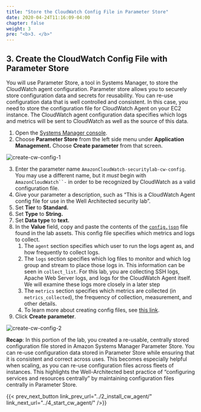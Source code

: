 ```yaml
---
title: "Store the CloudWatch Config File in Parameter Store"
date: 2020-04-24T11:16:09-04:00
chapter: false
weight: 3
pre: "<b>3. </b>"
---
```


## 3. Create the CloudWatch Config File with Parameter Store

You will use Parameter Store, a tool in Systems Manager, to store the CloudWatch agent configuration. Parameter store allows you to securely store configuration data and secrets for reusability. You can re-use configuration data that is well controlled and consistent. In this case, you need to store the configuration file for CloudWatch Agent on your EC2 instance. The CloudWatch agent configuration data specifies which logs and metrics will be sent to CloudWatch as well as the source of this data.

1. Open the [Systems Manager console](https://console.aws.amazon.com/systems-manager/).
2. Choose **Parameter Store** from the left side menu under **Application Management.** Choose **Create parameter** from that screen.

![create-cw-config-1](/Security/200_Remote_Configuration_Installation_and_Viewing_CloudWatch_Logs/Images/create-cw-config-1.png)

3. Enter the parameter name `AmazonCloudWatch-securitylab-cw-config`. You may use a different name, but it *must* begin with `AmazonCloudWatch``-` in order to be recognized by CloudWatch as a valid configuration file.
4. Give your parameter a description, such as “This is a CloudWatch Agent config file for use in the Well Architected security lab”.
5. Set **Tier** to **Standard.**
6. Set **Type** to **String.**
7. Set **Data type** to **text.**
8. In the **Value** field, copy and paste the contents of the [`config.json`](/Security/200_Remote_Configuration_Installation_and_Viewing_CloudWatch_Logs/code/config.json) file found in the lab assets. This config file specifies which metrics and logs to collect.
   1. The `agent` section specifies which user to run the logs agent as, and how frequently to collect logs.
   2. The `logs` section specifies which log files to monitor and which log group and stream to place those logs in. This information can be seen in `collect_list`. For this lab, you are collecting SSH logs, Apache Web Server logs, and logs for the CloudWatch Agent itself. We will examine these logs more closely in a later step
   3. The `metrics` section specifies which metrics are collected (in `metrics_collected`), the frequency of collection, measurement, and other details.
   4. To learn more about creating config files, see [this link](https://docs.aws.amazon.com/AmazonCloudWatch/latest/monitoring/CloudWatch-Agent-Configuration-File-Details.html#CloudWatch-Agent-Configuration-File-Agentsection).
9. Click **Create parameter**.

![create-cw-config-2](/Security/200_Remote_Configuration_Installation_and_Viewing_CloudWatch_Logs/Images/create-cw-config-2.png)

**Recap**: In this portion of the lab, you created a re-usable, centrally stored configuration file stored in Amazon Systems Manager Parameter Store. You can re-use configuration data stored in Parameter Store while ensuring that it is consistent and correct across uses. This becomes especially helpful when scaling, as you can re-use configuration files across fleets of instances. This highlights the Well-Architected best practice of “configuring services and resources centrally” by maintaining configuration files centrally in Parameter Store.

{{< prev_next_button link_prev_url="../2_install_cw_agent/" link_next_url="../4_start_cw_agent/" />}}
